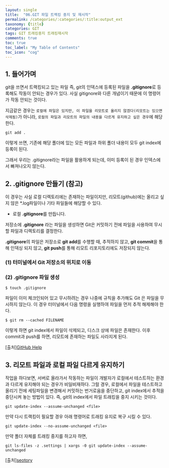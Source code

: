 ```yaml
---
layout: single
title:  "06.GIT 파일 트랙킹 중지 및 재시작"
permalink: /categories/:categories/:title:output_ext
taxonomy: {title}
categories: GIT
tags: GIT 트래킹중지 트래킹재시작
comments: true
toc: true
toc_label: "My Table of Contents"
toc_icon: "cog"
---
```


## 1. 들어가며

git을 쓰면서 트랙킹되고 있는 파일 즉, git의 인덱스에 등록된 파일을 **.gitignore**로 등록해도 작동이 안되는 경우가 있다. 사실 gitignore와 다른 개념이기 때문에 이 명령어가 작동 안되는 것이다.

지금같은 경우는 `로컬에 파일은 있지만, 이 파일을 리모트로 올리지 않겠다(리모트는 있으면 삭제됨)`가 아니라, `로컬의 파일과 리모트의 파일의 내용을 다르게 유지하고 싶은 경우`에 해당한다.

```
git add .
```
이렇게 쓰면, 기존에 해당 폴더에 있는 모든 파일과 하위 폴더 내용이 모두 git index에 등록이 된다. 

그래서 우리는 .gitignore라는 파일을 활용하게 되는데, 이미 등록이 된 경우 인덱스에서 빠져나오지 않는다.


## 2. .gitignore 만들기 (참고)

이 경우는 사실 로컬 디렉토리에는 존재하는 파일이지만, 리모트(github)에는 올리고 싶지 않은 *.log파일이나 기타 파일들에 해당할 수 있다.

* 로컬 **.gitignore**를 만듭니다.

저장소에 **.gitignore** 라는 파일을 생성하면 Git은 커밋하기 전에 파일을 사용하여 무시할 파일과 디렉토리를 결정한다.

**.gitignore**의 파일은 저장소로 **git add**를 수행할 때, 추적하지 않고, **git commit**을 통해 인덱싱 되지 않고, **git push**를 통해 리모트 리포지토리에도 저장되지 않는다.

### (1) 터미널에서 Git 저장소의 위치로 이동
### (2) .gitignore 파일 생성

```
$ touch .gitignore
```


파일이 이미 체크인되어 있고 무시하려는 경우 나중에 규칙을 추가해도 Git 은 파일을 무시하지 않는다. 이 경우 터미널에서 다음 명령을 실행하여 파일을 먼저 추적 해제해야 한다.

```
$ git rm --cached FILENAME
```

이렇게 하면 git index에서 파일이 삭제되고, 디스크 상에 파일은 존재한다. 이후  commit과 push를 하면, 리모트에 존재하는 파일도 사라지게 된다.

[출처][GitHub Help](https://help.github.com/en/github/using-git/ignoring-files)

## 3. 리모트 파일과 로컬 파일 다르게 유지하기

작업을 하다보면, 서버로 올라가서 작동하는 파일이 개발자가 로컬에서 테스트하는 환경과 다르게 유지해야 되는 경우가 비일비재하다.
그럴 경우, 로컬에서 파일을 테스트하고 올리기 전에 세팅파일을 변경해서 커밋하는 번거로움을 중단하고, git index에서 추적을 중단시켜 놓는 방법이 있다. 즉, git의 index에서 파일 트래킹을 중지 시키는 것이다.

```
git update-index --assume-unchanged <file>
```

만약 다시 트랙킹이 필요할 경우 아래 명령어로 트래킹 유지로 복구 시킬 수 있다.

```
git update-index --no-assume-unchanged <file>
```

만약 폴더 자체를 트래킹 중지를 하고자 하면,

```
git ls-files -z .settings | xargs -0 git update-index --assume-unchanged
```



[출처][seotory](https://seotory.tistory.com/5)